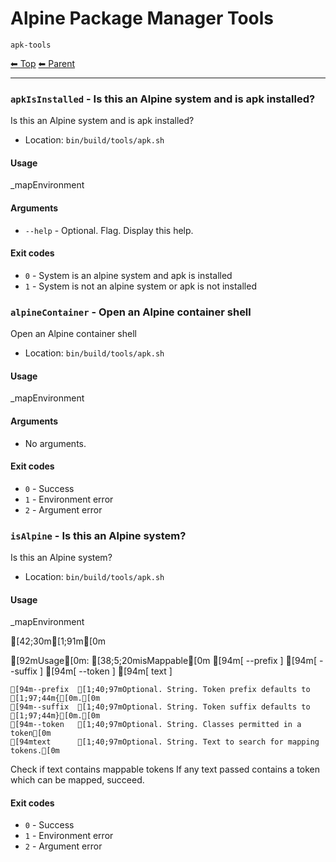 # Alpine Package Manager Tools

`apk-tools`

<!-- TEMPLATE header 2 -->
[⬅ Top](index.md) [⬅ Parent ](../index.md)
<hr />

### `apkIsInstalled` - Is this an Alpine system and is apk installed?

Is this an Alpine system and is apk installed?

- Location: `bin/build/tools/apk.sh`

#### Usage

_mapEnvironment

#### Arguments

- `--help` - Optional. Flag. Display this help.

#### Exit codes

- `0` - System is an alpine system and apk is installed
- `1` - System is not an alpine system or apk is not installed
### `alpineContainer` - Open an Alpine container shell

Open an Alpine container shell

- Location: `bin/build/tools/apk.sh`

#### Usage

_mapEnvironment

#### Arguments

- No arguments.

#### Exit codes

- `0` - Success
- `1` - Environment error
- `2` - Argument error
### `isAlpine` - Is this an Alpine system?

Is this an Alpine system?

- Location: `bin/build/tools/apk.sh`

#### Usage

_mapEnvironment

[42;30m[1;91m[0m

[92mUsage[0m: [38;5;20misMappable[0m [94m[ --prefix ] [94m[ --suffix ] [94m[ --token ] [94m[ text ]

    [94m--prefix  [1;40;97mOptional. String. Token prefix defaults to [1;97;44m{[0m.[0m
    [94m--suffix  [1;40;97mOptional. String. Token suffix defaults to [1;97;44m}[0m.[0m
    [94m--token   [1;40;97mOptional. String. Classes permitted in a token[0m
    [94mtext      [1;40;97mOptional. String. Text to search for mapping tokens.[0m

Check if text contains mappable tokens
If any text passed contains a token which can be mapped, succeed.
#### Exit codes

- `0` - Success
- `1` - Environment error
- `2` - Argument error
